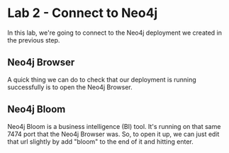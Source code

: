 # Lab 2 - Connect to Neo4j
In this lab, we're going to connect to the Neo4j deployment we created in the previous step.

## Neo4j Browser
A quick thing we can do to check that our deployment is running successfully is to open the Neo4j Browser.

## Neo4j Bloom
Neo4j Bloom is a business intelligence (BI) tool.  It's running on that same 7474 port that the Neo4j Browser was.  So, to open it up, we can just edit that url slightly by add "bloom" to the end of it and hitting enter.
